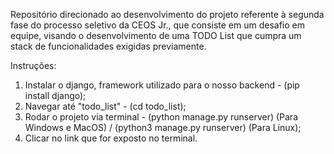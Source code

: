 Repositório direcionado ao desenvolvimento do projeto referente à segunda fase do processo seletivo da CEOS Jr., que consiste em um desafio em equipe, visando o desenvolvimento de uma TODO List que cumpra um stack de funcionalidades exigidas previamente.

Instruções:
1. Instalar o django, framework utilizado para o nosso backend - (pip install django);
2. Navegar até "todo_list" - (cd todo_list);
3. Rodar o projeto via terminal - (python manage.py runserver) (Para Windows e MacOS) / (python3 manage.py runserver) (Para Linux);
4. Clicar no link que for exposto no terminal.
